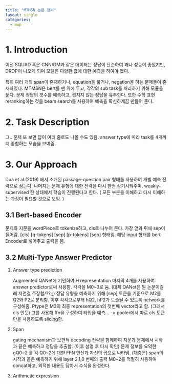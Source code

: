 ```yaml
---
title: "MTMSN 논문 정리"
layout: single
categories:
  - mwp
---
```


# 1. Introduction

이전 SQUAD 혹은 CNN/DM과 같은 데이터는 정답이 단순하여 꽤나 성능이 좋았지만, DROP이 나오게 되며 모델은 다양한 값에 대한 예측을 하여야 했다.

특히 여러 개의 span이 존재하거나, equation을 풀거나, negation을 하는 문제들이 존재하였다. MTMSN은 bert를 맨 위에 두고, 각각의 sub task를 처리하기 위해 모듈을 둔다. 문제 정답의 갯수를 예측하고, 겹치지 않는 정답을 유추한다.  또한 수학 표현 reranking하는 것을 beam search를 사용하여 예측을 확신하게끔 만들어 준다.



# 2. Task Description

  그.. 문제 또 보면 답이 여러 줄로도 나올 수도 있음.  answer type에 따라 task를 4개까지 종합하는 모습을 보여줌.



# 3. Our Approach

Dua et al.(2019) 에서 소개된 passage-question pair 형태를 사용하여 개별 예측 전략으로 삼는다. 나머지는 문제 유형에 대한 전략을 다시 한번 상기시켜주며, weakly-supervised 한 상태에서 학습이 진행된다고 한다. ( 모든 부분을 이해하고 다시 이해하는 과정이 필요할 것으로 보임. )

## 3.1 Bert-based Encoder

문제와 지문을 wordPiece로 tokenize하고, cls로 나누어 준다. 가장 앞과 뒤에 sep이 들어감. [cls] [q-tokens] [sep] [p-tokens] [sep] 형태임.  해당 input 형태를 bert Encoder로 넣어주고 출력을 봄.



## 3.2 Multi-Type Answer Predictor

1. Answer type prediction

   Augmented QANet에 기인하여 H representation 마지막 4개를 사용하여 answer predictor로써 사용함. 각각을 M0~3로 둠.  (대체 QANet은 뭔 논문이길래 저런걸 주장함/??;;) 정답 유형을 예측하기 위해 [sep] 토큰을 기준으로 M2를  Q2와 P2로 분리함.     이후 각각으로부터 hQ2, hP2가 도출될 수 있도록 network를 구성해줌. Ptype은 M3의 최종 representation의 첫번째 vector라고 함. (그래서 cls 인듯) 그를 사용해 ffn을 구성하여 타입을 예측...
  -> pooler에서 따로 cls 토큰만을 사용하도록 slicing함.

2. Span

   gating mechanism과 보편적 decoding 전략을 함께하여 지문과 문제에서 시작과 끝은 예측하고 정답을 추출함. (이후 설명 후 다시 확인) 문제 정보를 요약한 gQ0~2 를 각 Q0~2에 대한 FFN 연산과 자신의 곱으로 나타냄. (대충은) span의 시작과 끝은 예측하기 위해 layer 2,1,0 번째의 출력 M0~2를 적절히 사용하여 concat하고, 외적한 내용도 담아서 수식을 완성한다.

3. Arithmetic expression

  